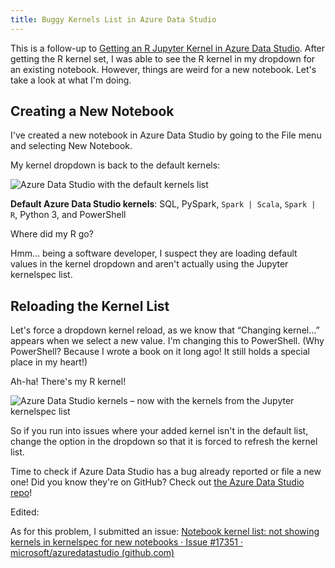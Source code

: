 ```yaml
---
title: Buggy Kernels List in Azure Data Studio
---
```


This is a follow-up to [Getting an R Jupyter Kernel in Azure Data Studio]({{site.baseurl}}/2021/10/13/getting-an-r-jupyer-kernel-in-azure-data-studio). After getting the R kernel set, I was able to see the R kernel in my dropdown for an existing notebook. However, things are weird for a new notebook. Let's take a look at what I'm doing.

## Creating a New Notebook

I've created a new notebook in Azure Data Studio by going to the File menu and selecting New Notebook.

My kernel dropdown is back to the default kernels:

![Azure Data Studio with the default kernels list]({{site.baseurl}}/assets/images/posts/2021-10-13/ads-kernels-default-list.png)

**Default Azure Data Studio kernels**: SQL, PySpark, `Spark | Scala`, `Spark | R`, Python 3, and PowerShell

Where did my R go?

Hmm… being a software developer, I suspect they are loading default values in the kernel dropdown and aren't actually using the Jupyter kernelspec list.

## Reloading the Kernel List

Let's force a dropdown kernel reload, as we know that “Changing kernel…” appears when we select a new value. I'm changing this to PowerShell. (Why PowerShell? Because I wrote a book on it long ago! It still holds a special place in my heart!)

Ah-ha! There's my R kernel!

![Azure Data Studio kernels – now with the kernels from the Jupyter kernelspec list]({{site.baseurl}}/assets/images/posts/2021-10-13/ads-kernels-updated.png)

So if you run into issues where your added kernel isn't in the default list, change the option in the dropdown so that it is forced to refresh the kernel list.

Time to check if Azure Data Studio has a bug already reported or file a new one! Did you know they're on GitHub? Check out [the Azure Data Studio repo](https://github.com/Microsoft/azuredatastudio/)!

Edited:

As for this problem, I submitted an issue: [Notebook kernel list: not showing kernels in kernelspec for new notebooks · Issue #17351 · microsoft/azuredatastudio (github.com)](https://github.com/microsoft/azuredatastudio/issues/17351)